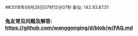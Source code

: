 ##2018年09月28日07时12分07秒 新址: 142.93.87.51
### 兔友常见问题及解答: https://github.com/wanggonging/d/blob/w/FAQ.md
